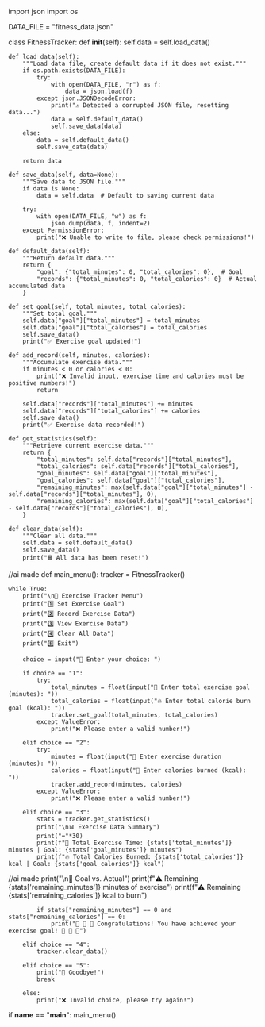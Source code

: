 import json
import os

DATA_FILE = "fitness_data.json"

class FitnessTracker:
    def __init__(self):
        self.data = self.load_data()

    def load_data(self):
        """Load data file, create default data if it does not exist."""
        if os.path.exists(DATA_FILE):
            try:
                with open(DATA_FILE, "r") as f:
                    data = json.load(f)
            except json.JSONDecodeError:
                print("⚠️ Detected a corrupted JSON file, resetting data...")
                data = self.default_data()
                self.save_data(data)
        else:
            data = self.default_data()
            self.save_data(data)
        
        return data

    def save_data(self, data=None):
        """Save data to JSON file."""
        if data is None:
            data = self.data  # Default to saving current data

        try:
            with open(DATA_FILE, "w") as f:
                json.dump(data, f, indent=2)
        except PermissionError:
            print("❌ Unable to write to file, please check permissions!")

    def default_data(self):
        """Return default data."""
        return {
            "goal": {"total_minutes": 0, "total_calories": 0},  # Goal
            "records": {"total_minutes": 0, "total_calories": 0}  # Actual accumulated data
        }

    def set_goal(self, total_minutes, total_calories):
        """Set total goal."""
        self.data["goal"]["total_minutes"] = total_minutes
        self.data["goal"]["total_calories"] = total_calories
        self.save_data()
        print("✅ Exercise goal updated!")

    def add_record(self, minutes, calories):
        """Accumulate exercise data."""
        if minutes < 0 or calories < 0:
            print("❌ Invalid input, exercise time and calories must be positive numbers!")
            return

        self.data["records"]["total_minutes"] += minutes
        self.data["records"]["total_calories"] += calories
        self.save_data()
        print("✅ Exercise data recorded!")

    def get_statistics(self):
        """Retrieve current exercise data."""
        return {
            "total_minutes": self.data["records"]["total_minutes"],
            "total_calories": self.data["records"]["total_calories"],
            "goal_minutes": self.data["goal"]["total_minutes"],
            "goal_calories": self.data["goal"]["total_calories"],
            "remaining_minutes": max(self.data["goal"]["total_minutes"] - self.data["records"]["total_minutes"], 0),
            "remaining_calories": max(self.data["goal"]["total_calories"] - self.data["records"]["total_calories"], 0),
        }

    def clear_data(self):
        """Clear all data."""
        self.data = self.default_data()
        self.save_data()
        print("🗑️ All data has been reset!")
//ai made
def main_menu():
    tracker = FitnessTracker()
    
    while True:
        print("\n🏃 Exercise Tracker Menu")
        print("1️⃣ Set Exercise Goal")
        print("2️⃣ Record Exercise Data")
        print("3️⃣ View Exercise Data")
        print("4️⃣ Clear All Data")
        print("5️⃣ Exit")
        
        choice = input("🔹 Enter your choice: ")

        if choice == "1":
            try:
                total_minutes = float(input("💪 Enter total exercise goal (minutes): "))
                total_calories = float(input("🔥 Enter total calorie burn goal (kcal): "))
                tracker.set_goal(total_minutes, total_calories)
            except ValueError:
                print("❌ Please enter a valid number!")

        elif choice == "2":
            try:
                minutes = float(input("📌 Enter exercise duration (minutes): "))
                calories = float(input("📌 Enter calories burned (kcal): "))
                tracker.add_record(minutes, calories)
            except ValueError:
                print("❌ Please enter a valid number!")

        elif choice == "3":
            stats = tracker.get_statistics()
            print("\n📊 Exercise Data Summary")
            print("="*30)
            print(f"🏅 Total Exercise Time: {stats['total_minutes']} minutes | Goal: {stats['goal_minutes']} minutes")
            print(f"🔥 Total Calories Burned: {stats['total_calories']} kcal | Goal: {stats['goal_calories']} kcal")
//ai made
            print("\n🎯 Goal vs. Actual")
            print(f"⚠️ Remaining {stats['remaining_minutes']} minutes of exercise")
            print(f"⚠️ Remaining {stats['remaining_calories']} kcal to burn")

            if stats["remaining_minutes"] == 0 and stats["remaining_calories"] == 0:
                print("🎉 🎉 🎉 Congratulations! You have achieved your exercise goal! 🎉 🎉 🎉")

        elif choice == "4":
            tracker.clear_data()

        elif choice == "5":
            print("👋 Goodbye!")
            break

        else:
            print("❌ Invalid choice, please try again!")

if __name__ == "__main__":
    main_menu()
